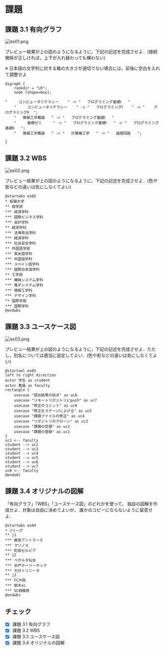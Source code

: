 # 課題

## 課題 3.1 有向グラフ

![ex01.png](ex01.png)

プレビュー結果が上の図のようになるように，下記の記述を完成させよ．(接続関係が正しければ，上下が入れ替わっても構わない)

※ 日本語の文字列に対する箱の大きさが適切でない場合には，前後に空白を入れて調整せよ

```graphviz
digraph {
    rankdir = "LR";
    node [shape=box];

"     コンピュータリテラシー    " -> "   プログラミング基礎Ⅰ   "
    "     コンピュータリテラシー    " -> "   プログラミングⅠ    " -> "    プログラミングⅡ  ";
    "   情報工学概論   " -> "   プログラミング基礎Ⅰ   "
    "     基礎ゼミ     " -> "   プログラミング基礎Ⅰ   " -> "   プログラミング基礎Ⅱ   "; 
    "   情報工学概論   " -> "   計算機工学   " -> "   論理回路   ";
    
}
```

## 課題 3.2 WBS

![ex02.png](ex02.png)

プレビュー結果が上の図のようになるように，下記の記述を完成させよ．(色や影などの違いは気にしなくてよい)



```plantUML
@startwbs ex02
* 拓殖大学
** 商学部
*** 経済学科
*** 国際ビジネス学科
*** 会計学科
** 経済学科
*** 法律政治学科
*** 経済学科
*** 社会安全学科
** 外国語学部
*** 英米語学科
*** 中国語学科
*** スペイン語学科
*** 国際日本語学科
** 工学部
*** 機械システム学科
*** 電子システム学科
*** 情報工学科
*** デザイン学科
** 国際学部
*** 国際学科
@endwbs
```


## 課題 3.3 ユースケース図

![ex03.png](ex03.png)

プレビュー結果が上の図のようになるように，下記の記述を完成させよ．ただし，別名については適当に設定してよい．(色や影などの違いは気にしなくてよい)

```plantUML
@startuml ex03
left to right direction
actor 学生 as student
actor 教員 as faculty
rectangle {
    usecase "提出結果の採点" as uc8
    usecase "リモートリポジトリにpush" as uc7
    usecase "修正のコミット" as uc6
    usecase "修正をステージに上げる" as uc5
    usecase "課題ファイルの修正" as uc4
    usecase "リポジトリのクローン" as uc3
    usecase "課題の受領" as uc2
    usecase "課題の登録" as uc1
}
uc1 <-- faculty
student --> uc2
student --> uc3
student --> uc4
student --> uc5
student --> uc6
student --> uc7
uc8 <-- faculty
@enduml
```

## 課題 3.4 オリジナルの図解

「有向グラフ」「WBS」「ユースケース図」のどれかを使って，
独自の図解を作成せよ．対象は自由に決めてよいが，
誰かのコピーにならないように留意せよ．

```plantUML
@startwbs ex04
* Jリーグ
** j1
*** 鹿島アントラーズ
*** マリノス
*** 町田ゼルビア
** j2
*** ベガルタ仙台
*** 水戸ホーリーホック
*** 大分トリニータ
** j3
*** FC大阪
*** 栃木sc
*** SC相模原
@endwbs
```


## チェック
- [x] 課題 3.1 有向グラフ
- [x] 課題 3.2 WBS
- [x] 課題 3.3 ユースケース図
- [x] 課題 3.4 オリジナルの図解
